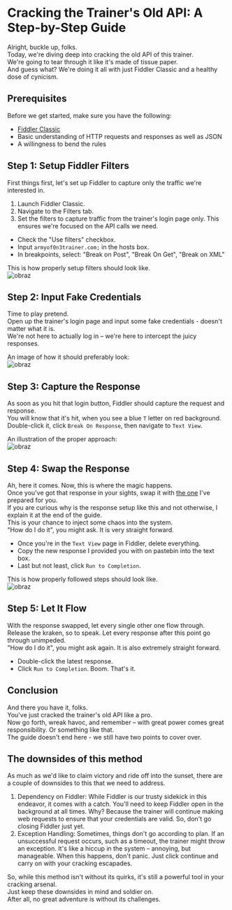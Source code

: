 # Cracking the Trainer's Old API: A Step-by-Step Guide

Alright, buckle up, folks.<br/>
Today, we're diving deep into cracking the old API of this trainer.<br/>
We're going to tear through it like it's made of tissue paper.<br/>
And guess what? We're doing it all with just Fiddler Classic and a healthy dose of cynicism.

## Prerequisites

Before we get started, make sure you have the following:

- [Fiddler Classic](https://www.telerik.com/download/fiddler)
- Basic understanding of HTTP requests and responses as well as JSON
- A willingness to bend the rules

## Step 1: Setup Fiddler Filters

First things first, let's set up Fiddler to capture only the traffic we're interested in.

1. Launch Fiddler Classic.
2. Navigate to the Filters tab.
3. Set the filters to capture traffic from the trainer's login page only. This ensures we're focused on the API calls we need.
  - Check the "Use filters" checkbox.
  - Input `armyof0n3trainer.com;` in the hosts box.
  - In breakpoints, select: "Break on Post", "Break On Get", "Break on XML"

This is how properly setup filters should look like.<br/>
![obraz](https://github.com/szaaamerik/Army-Of-0n3-Trainer-Cracking/assets/126014478/535d54a2-a41f-4b82-bd8b-8fbfde56d481)

## Step 2: Input Fake Credentials

Time to play pretend.<br/>
Open up the trainer's login page and input some fake credentials - doesn't matter what it is.<br/>
We're not here to actually log in – we're here to intercept the juicy responses.<br/>

An image of how it should preferably look: <br/>
![obraz](https://github.com/szaaamerik/Army-Of-0n3-Trainer-Cracking/assets/126014478/009324c9-0e46-465c-8457-ea496db489f7)

## Step 3: Capture the Response

As soon as you hit that login button, Fiddler should capture the request and response.<br/> 
You will know that it's hit, when you see a blue `T` letter on red background.<br/>
Double-click it, click `Break On Response`, then navigate to `Text View`.<br/>

An illustration of the proper approach:<br/>
![obraz](https://github.com/szaaamerik/Army-Of-0n3-Trainer-Cracking/assets/126014478/59e6870d-5d23-4d40-8d86-3967aea699e3)

## Step 4: Swap the Response

Ah, here it comes. Now, this is where the magic happens. <br/>
Once you've got that response in your sights, swap it with [the one](https://pastebin.com/ye64JNLW) I've prepared for you.<br/>
If you are curious why is the response setup like this and not otherwise, I explain it at the end of the guide.<br/> 
This is your chance to inject some chaos into the system.<br/>
"How do I do it", you might ask. It is very straight forward.
- Once you're in the `Text View` page in Fiddler, delete everything.
- Copy the new response I provided you with on pastebin into the text box.
- Last but not least, click `Run to Completion`.

This is how properly followed steps should look like.<br/>
![obraz](https://github.com/szaaamerik/Army-Of-0n3-Trainer-Cracking/assets/126014478/225484f1-7544-4961-b8c2-038b861eb0e9)

## Step 5: Let It Flow

With the response swapped, let every single other one flow through.<br/>
Release the kraken, so to speak. Let every response after this point go through unimpeded.<br/>
"How do I do it", you might ask again. It is also extremely straight forward.<br/>
- Double-click the latest response.
- Click `Run to Completion`. Boom. That's it.

## Conclusion

And there you have it, folks.<br/>
You've just cracked the trainer's old API like a pro.<br/>
Now go forth, wreak havoc, and remember – with great power comes great responsibility. Or something like that.<br/>
The guide doesn't end here - we still have two points to cover over.

## The downsides of this method

As much as we'd like to claim victory and ride off into the sunset, there are a couple of downsides to this that we need to address.

1. Dependency on Fiddler: While Fiddler is our trusty sidekick in this endeavor, it comes with a catch. You'll need to keep Fiddler open in the background at all times. Why? Because the trainer will continue making web requests to ensure that your credentials are valid. So, don't go closing Fiddler just yet.
2. Exception Handling: Sometimes, things don't go according to plan. If an unsuccessful request occurs, such as a timeout, the trainer might throw an exception. It's like a hiccup in the system – annoying, but manageable. When this happens, don't panic. Just click continue and carry on with your cracking escapades.

So, while this method isn't without its quirks, it's still a powerful tool in your cracking arsenal.<br/>
Just keep these downsides in mind and soldier on.<br/>
After all, no great adventure is without its challenges.
